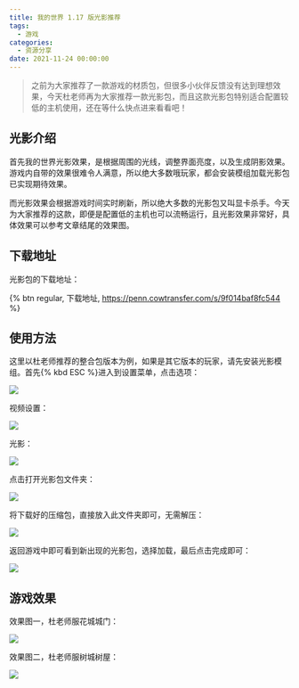 ```yaml
---
title: 我的世界 1.17 版光影推荐
tags:
  - 游戏
categories:
  - 资源分享
date: 2021-11-24 00:00:00
---
```


> 之前为大家推荐了一款游戏的材质包，但很多小伙伴反馈没有达到理想效果，今天杜老师再为大家推荐一款光影包，而且这款光影包特别适合配置较低的主机使用，还在等什么快点进来看看吧！

<!-- more -->

## 光影介绍

首先我的世界光影效果，是根据周围的光线，调整界面亮度，以及生成阴影效果。游戏内自带的效果很难令人满意，所以绝大多数哦玩家，都会安装模组加载光影包已实现期待效果。

而光影效果会根据游戏时间实时刷新，所以绝大多数的光影包又叫显卡杀手。今天为大家推荐的这款，即便是配置低的主机也可以流畅运行，且光影效果非常好，具体效果可以参考文章结尾的效果图。

## 下载地址

光影包的下载地址：

{% btn regular, 下载地址, https://penn.cowtransfer.com/s/9f014baf8fc544 %}

## 使用方法

这里以杜老师推荐的整合包版本为例，如果是其它版本的玩家，请先安装光影模组。首先{% kbd ESC %}进入到设置菜单，点击选项：

![](https://cdn.dusays.com/2021/11/406-1.jpg)

视频设置：

![](https://cdn.dusays.com/2021/11/406-2.jpg)

光影：

![](https://cdn.dusays.com/2021/11/406-3.jpg)

点击打开光影包文件夹：

![](https://cdn.dusays.com/2021/11/406-4.jpg)

将下载好的压缩包，直接放入此文件夹即可，无需解压：

![](https://cdn.dusays.com/2021/11/406-5.jpg)

返回游戏中即可看到新出现的光影包，选择加载，最后点击完成即可：

![](https://cdn.dusays.com/2021/11/406-6.jpg)

## 游戏效果

效果图一，杜老师服花城城门：

![](https://cdn.dusays.com/2021/11/406-7.jpg)

效果图二，杜老师服树城树屋：

![](https://cdn.dusays.com/2021/11/406-8.jpg)
